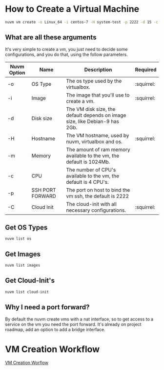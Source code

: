 # How to Create a Virtual Machine

```bash
nuvm vm create -o Linux_64 -i centos-7 -H system-test -p 2222 -d 15 -c 5 -m 2048 -C common
```

## What are all these arguments

It's very simple to create a vm, you just need to decide some configurations, and you do that, using the follow parameters.

Nuvm Option | Name | Description | Required
------------ | ------------- | ------------ | -------------
-o | OS Type | The os type used by the virtualbox. | :squirrel:
-i | Image | The image that you'll use to create a vm. | :squirrel:
-d | Disk size | The VM disk size, the default depends on image size, like Debian-9 has 2Gb.| 
-H | Hostname | The VM hostname, used by nuvm, virtualbox and os. | :squirrel:
-m | Memory | The amount of ram memory available to the vm, the default is 1024Mb. |
-c | CPU | The number of CPU's available to the vm, the default is 4 CPU's. | 
-p | SSH PORT FORWARD |  The port on host to bind the vm ssh, the default is 2222 | 
-C | Cloud Init | The cloud-init with all necessary configurations. | :squirrel:

## Get OS Types
```bash
nuvm list os
``` 

## Get Images
```bash
nuvm list images
```

## Get Cloud-Init's
```bash
nuvm list cloud-init
```

## Why I need a port forward?

By default the nuvm create vms with a nat interface, so to get access to a service on the vm you need the port forward.
It's already on project roadmap, add an option to add a bridge interface.

# VM Creation Workflow
[VM Creation Worflow](images/Create-VM-Workflow.png)
